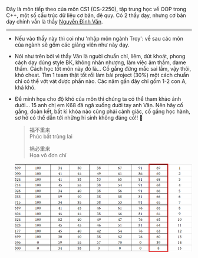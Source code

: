 Đây là môn tiếp theo của môn CS1 (CS-2250), tập trung học về OOP trong C++, một số cấu trúc dữ liệu cơ bản, đệ quy. Có 2 thầy dạy, nhưng cơ bản dạy chính vẫn là thầy [Nguyễn Đình Văn][link].

---

- Nếu vào thầy này thì coi như 'nhập môn ngành Troy': về sau các môn của ngành sẽ gồm các giảng viên như này dạy.

- Nói như trên bởi vì thầy Văn là người chuẩn chỉ, liêm, dứt khoát, phong cách dạy đúng style BK, không nhân nhượng, làm việc âm thầm, dame thấm. Cách học tốt môn này đó là... Cố gắng đừng mắc sai lầm, vậy thôi, khó cheat. Tìm 1 team thật tốt rồi làm bài project (30%) một cách chuẩn chỉ có thể vớt vát được phần nào. Các năm gần đây chỉ gồm 1-2 con A, khá khó. 

- Để minh họa cho độ khó của môn thì chúng ta có thể tham khảo ảnh dưới... 15 anh chị em K68 đã ngã xuống dưới tay anh Văn. Nên hãy cố gắng, đoàn kết, bất kì khóa nào cũng phải cảnh giác, cố gắng học hành, sơ hở có thể dẫn tới những hi sinh không đáng có!! 🤺
  
  > 福不重来  
  > Phúc bất trùng lai
  > 
  > 祸必重来  
  > Họa vô đơn chí
  
  <p align="center">
    <img src="../the%20reason,%20for%20you%20-%20me%20-%20us,%20future%20trojans%20204d9622fa1980d39d31c68f0bdb5fa0/image2.png" alt="image2.png">
  </p>

[link]: https://fed.hust.edu.vn/vi/bo-mon/giang-vien-dac-biet/danh-sach-can-bo-293941.html
